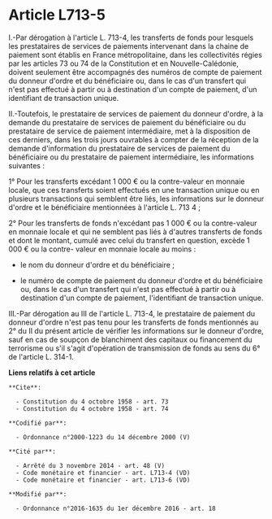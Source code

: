# Article L713-5

I.-Par dérogation à l'article L. 713-4, les transferts de fonds pour lesquels les prestataires de services de paiements
intervenant dans la chaine de paiement sont établis en France métropolitaine, dans les collectivités régies par les articles
73 ou 74 de la Constitution et en Nouvelle-Calédonie, doivent seulement être accompagnés des numéros de compte de paiement du
donneur d'ordre et du bénéficiaire ou, dans le cas d'un transfert qui n'est pas effectué à partir ou à destination d'un
compte de paiement, d'un identifiant de transaction unique. 

II.-Toutefois, le prestataire de services de paiement du donneur d'ordre, à la demande du prestataire de services de paiement
du bénéficiaire ou du prestataire de service de paiement intermédiaire, met à la disposition de ces derniers, dans les trois
jours ouvrables à compter de la réception de la demande d'information du prestataire de services de paiement du bénéficiaire
ou du prestataire de paiement intermédiaire, les informations suivantes : 

1° Pour les transferts excédant 1 000 € ou la contre-valeur en monnaie locale, que ces transferts soient effectués en une
transaction unique ou en plusieurs transactions qui semblent être liés, les informations sur le donneur d'ordre et le
bénéficiaire mentionnées à l'article L. 713 4 ; 

2° Pour les transferts de fonds n'excédant pas 1 000 € ou la contre-valeur en monnaie locale et qui ne semblent pas liés à
d'autres transferts de fonds et dont le montant, cumulé avec celui du transfert en question, excède 1 000 € ou la contre-
valeur en monnaie locale au moins :

- le nom du donneur d'ordre et du bénéficiaire ;

- le numéro de compte de paiement du donneur d'ordre et du bénéficiaire ou, dans le cas d'un transfert qui n'est pas effectué
à partir ou à destination d'un compte de paiement, l'identifiant de transaction unique. 

III.-Par dérogation au III de l'article L. 713-4, le prestataire de paiement du donneur d'ordre n'est pas tenu pour les
transferts de fonds mentionnés au 2° du II du présent article de vérifier les informations sur le donneur d'ordre, sauf en
cas de soupçon de blanchiment des capitaux ou financement du terrorisme ou s'il s'agit d'opération de transmission de fonds
au sens du 6° de l'article L. 314-1.

**Liens relatifs à cet article**

	**Cite**:

	  - Constitution du 4 octobre 1958 - art. 73
	  - Constitution du 4 octobre 1958 - art. 74

	**Codifié par**:

	  - Ordonnance n°2000-1223 du 14 décembre 2000 (V)

	**Cité par**:

	  - Arrêté du 3 novembre 2014 - art. 48 (V)
	  - Code monétaire et financier - art. L713-4 (VD)
	  - Code monétaire et financier - art. L713-6 (VD)

	**Modifié par**:

	  - Ordonnance n°2016-1635 du 1er décembre 2016 - art. 18
